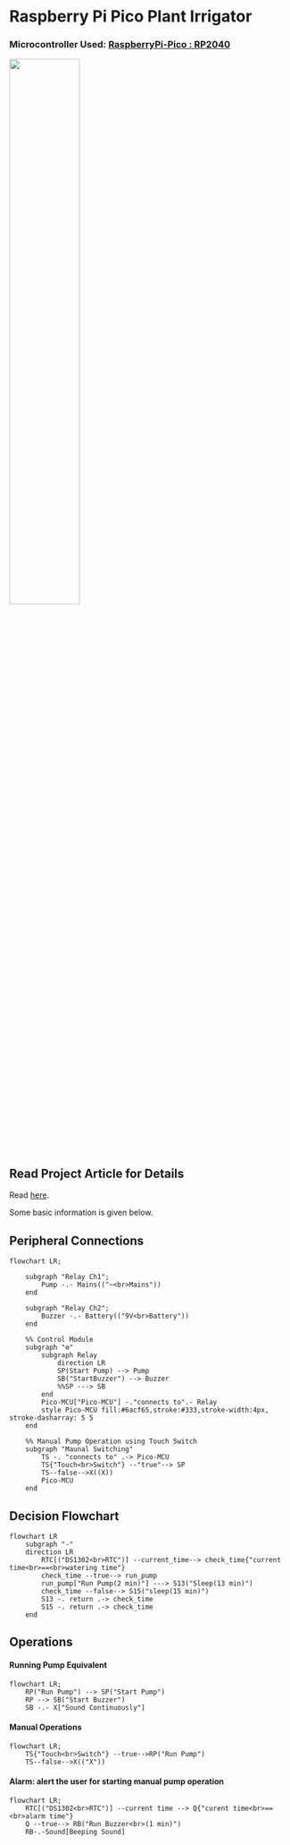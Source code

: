 # Raspberry Pi Pico Plant Irrigator

### Microcontroller Used: [RaspberryPi-Pico : RP2040](https://www.raspberrypi.com/products/raspberry-pi-pico/)

<p style="align:centre">
    <img src="https://images.ctfassets.net/2lpsze4g694w/4jQGyUQTjMglSA7GjGvGPa/10949b5cd522330327e7d9917589c1f9/PICO_BOARD_TOP_WHITE.jpg?w=800" width=50%>
</p>



## Read Project Article for Details

Read [here](https://yatharthb97.github.io/projects/auto_irrigation/).

Some basic information is given below.



## Peripheral Connections

```mermaid
flowchart LR;
	
	subgraph "Relay Ch1";
		Pump -.- Mains(("~<br>Mains"))
	end
	
	subgraph "Relay Ch2";
		Buzzer -.- Battery(("9V<br>Battery"))
	end
	
	%% Control Module
	subgraph "⚙️"
		subgraph Relay
			direction LR
			SP(Start Pump) --> Pump
			SB("StartBuzzer") --> Buzzer
			%%SP ---> SB
		end
		Pico-MCU["Pico-MCU"] -."connects to".- Relay
		style Pico-MCU fill:#6acf65,stroke:#333,stroke-width:4px, stroke-dasharray: 5 5
	end
	
	%% Manual Pump Operation using Touch Switch
	subgraph "Maunal Switching"
		TS -. "connects to" .-> Pico-MCU
		TS{"Touch<br>Switch"} --"true"--> SP
		TS--false-->X((X))
		Pico-MCU
	end
```





## Decision Flowchart

```mermaid
flowchart LR
	subgraph "-"
	direction LR
		RTC[("DS1302<br>RTC")] --current_time--> check_time{"current time<br>==<br>watering time"}
		check_time --true--> run_pump
		run_pump["Run Pump(2 min)"] ---> S13("Sleep(13 min)")
		check_time --false--> S15("sleep(15 min)")
		S13 -. return .-> check_time
		S15 -. return .-> check_time
	end
```

## Operations

#### Running Pump Equivalent

```mermaid
flowchart LR;
	RP("Run Pump") --> SP("Start Pump")
	RP --> SB("Start Buzzer")
	SB -.- X["Sound Continuously"]
```

#### Manual Operations

```mermaid
flowchart LR;
	TS{"Touch<br>Switch"} --true-->RP("Run Pump")
	TS--false-->X(("X"))
```

#### Alarm: alert the user for starting manual pump operation

```mermaid
flowchart LR;
	RTC[("DS1302<br>RTC")] --current time --> Q{"curent time<br>==<br>alarm time"}
	Q --true--> RB("Run Buzzer<br>(1 min)")
	RB-.-Sound[Beeping Sound]
```

